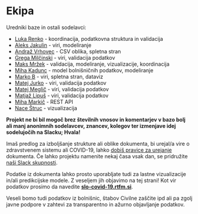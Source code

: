 # Ekipa
Uredniki baze in ostali sodelavci:

* [Luka Renko](https://twitter.com/lukarenko) - koordinacija, podatkovna struktura in validacija
* [Aleks Jakulin](https://twitter.com/aleksj) - viri, modeliranje 
* [Andraž Vrhovec](http://github.com/overlordtm) - CSV oblika, spletna stran 
* [Grega Milčinski](https://www.linkedin.com/in/gregamilcinski/) - viri, validacija podatkov
* [Maks Mržek](https://www.linkedin.com/in/maks-mr%C5%BEek-98798066/) - validacija, modeliranje, vizualizacije, koordinacija
* [Miha Kadunc](https://twitter.com/miha_kadunc) - model bolnišničnih podatkov, modeliranje
* [Marko B](https://twitter.com/multikultivator) - viri, spletna stran, dataviz
* [Matej Jurko](https://www.linkedin.com/in/matejjurko/) - viri, validacija podatkov
* [Matej Meglič](https://www.linkedin.com/in/matejmeglic/) - viri, validacija podatkov
* [Matjaž Lipuš](https://twitter.com/MatjazL) - viri, validacija podatkov
* [Miha Markič](https://twitter.com/MihaMarkic) - REST API
* [Nace Štruc](http://www.nace.si/) - vizualizacija

**Projekt ne bi bil mogoč brez številnih vnosov in komentarjev v bazo bolj ali manj anonimnih sodelavcev, znancev, kolegov ter izmenjave idej sodelujočih na Slacku; Hvala!**

Imaš predlog za izboljšanje strukture ali oblike dokumenta, bi urejal/a vire o zdravstvenem sistemu ali COVID-19, lahko [dobiš pravice za urejanje](https://twitter.com/lukarenko) dokumenta. Če lahko projektu namenite nekaj časa vsak dan, se pridružite [naši Slack skupnosti]("http://slo-covid-19.slack.com"). 

Podatke iz dokumenta lahko prosto uporabljate tudi za lastne vizualizacije in/ali predikcijske modele. Z veseljem jih objavimo na tej strani! Kot vir podatkov prosimo da navedite [**slo-covid-19.rtfm.si**](https://slo-covid-19.rtfm.si).  

Veseli bomo tudi podatkov iz bolnišnic, štabov Civilne zaščite ipd ali pa zgolj javne podpore v zahtevi za transparentno in ažurno objavljanje podatkov.
